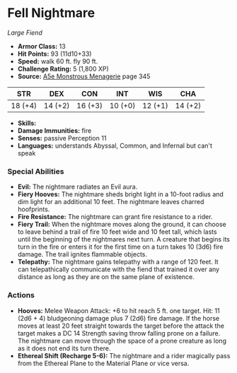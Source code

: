 # Fell Nightmare

*Large* *Fiend*

- **Armor Class:** 13
- **Hit Points:** 93 (11d10+33)
- **Speed:** walk 60 ft. fly 90 ft.
- **Challenge Rating:** 5 (1,800 XP)
- **Source:** [A5e Monstrous Menagerie](https://enpublishingrpg.com/products/level-up-monstrous-menagerie-a5e) page 345

| STR | DEX | CON | INT | WIS | CHA |
| --- | --- | --- | --- | --- | --- |
| 18 (+4) | 14 (+2) | 16 (+3) | 10 (+0) | 12 (+1) | 14 (+2) |

- **Skills:** 
- **Damage Immunities:** fire
- **Senses:** passive Perception 11
- **Languages:** understands Abyssal, Common, and Infernal but can't speak
### Special Abilities
- **Evil:** The nightmare radiates an Evil aura.
- **Fiery Hooves:** The nightmare sheds bright light in a 10-foot radius and dim light for an additional 10 feet. The nightmare leaves charred hoofprints.
- **Fire Resistance:** The nightmare can grant fire resistance to a rider.
- **Fiery Trail:** When the nightmare moves along the ground, it can choose to leave behind a trail of fire 10 feet wide and 10 feet tall, which lasts until the beginning of the nightmares next turn. A creature that begins its turn in the fire or enters it for the first time on a turn takes 10 (3d6) fire damage. The trail ignites flammable objects.
- **Telepathy:** The nightmare gains telepathy with a range of 120 feet. It can telepathically communicate with the fiend that trained it over any distance as long as they are on the same plane of existence.
### Actions
- **Hooves:** Melee Weapon Attack: +6 to hit  reach 5 ft.  one target. Hit: 11 (2d6 + 4) bludgeoning damage plus 7 (2d6) fire damage. If the horse moves at least 20 feet straight towards the target before the attack  the target makes a DC 14 Strength saving throw  falling prone on a failure. The nightmare can move through the space of a prone creature as long as it does not end its turn there.
- **Ethereal Shift (Recharge 5-6):** The nightmare and a rider magically pass from the Ethereal Plane to the Material Plane or vice versa.


